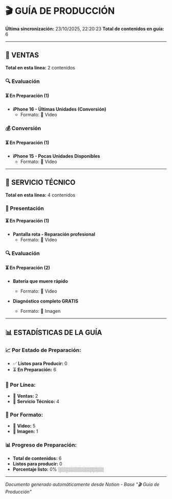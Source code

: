 # 🎬 GUÍA DE PRODUCCIÓN

**Última sincronización:** 23/10/2025, 22:20:23
**Total de contenidos en guía:** 6

---

## 🛒 VENTAS

**Total en esta línea:** 2 contenidos

### 🔍 Evaluación

#### ⏳ En Preparación (1)

- **iPhone 16 - Últimas Unidades (Conversión)**
  - Formato: 🎥 Video


### 💰 Conversión

#### ⏳ En Preparación (1)

- **iPhone 15 - Pocas Unidades Disponibles**
  - Formato: 🎥 Video


---

## 🔧 SERVICIO TÉCNICO

**Total en esta línea:** 4 contenidos

### 👋 Presentación

#### ⏳ En Preparación (1)

- **Pantalla rota - Reparación profesional**
  - Formato: 🎥 Video


### 🔍 Evaluación

#### ⏳ En Preparación (2)

- **Batería que muere rápido**
  - Formato: 🎥 Video

- **Diagnóstico completo GRATIS**
  - Formato: 📸 Imagen


---

## 📊 ESTADÍSTICAS DE LA GUÍA

### 📈 Por Estado de Preparación:
- ✅ **Listos para Producir:** 0
- ⏳ **En Preparación:** 6

### 🎯 Por Línea:
- 🛒 **Ventas:** 2
- 🔧 **Servicio Técnico:** 4

### 📱 Por Formato:
- 🎥 **Video:** 5
- 📸 **Imagen:** 1

### 📊 Progreso de Preparación:
- **Total de contenidos:** 6
- **Listos para producir:** 0
- **Porcentaje listo:** 0% `░░░░░░░░░░░░░░░░░░░░`

---
*Documento generado automáticamente desde Notion - Base "🎬 Guía de Producción"*